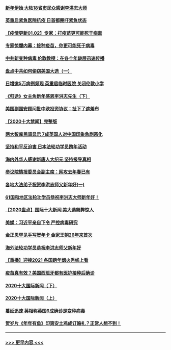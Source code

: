 #### [新年伊始 大陆18省市民众感谢李洪志大师](../pages/prog202/a103023256.md?t=01030551) 
#### [英重启紧急医院抗疫 日首都圈吁紧急状态](../pages/prog202/a103023262.md?t=01030551) 
#### [【疫情更新01.02】专家：打疫苗更可能死于病毒](../pages/prog202/a103020001.md?t=01030551) 
#### [专家惊爆内幕：接种疫苗，你更可能死于病毒](../pages/prog202/a103023064.md?t=01030551) 
#### [中共新变种病毒 伦敦教授：在各个年龄层迅速传播](../pages/prog202/a103022988.md?t=01030551) 
#### [盘点中共如何偷窃美国大选（一）](../pages/prog202/a103022824.md?t=01030551) 
#### [日增逾5万病例频现 英重启临时医院 关闭伦敦小学](../pages/prog202/a103022811.md?t=01030551) 
#### [《归途》女主角新年感恩李洪志先生（下）](../pages/prog202/a103022765.md?t=01030551) 
#### [美国副国安顾问批中欧投资协议：扯下了遮羞布](../pages/prog202/a103022705.md?t=01030551) 
#### [【2020十大禁闻】完整版](../pages/prog202/a103022702.md?t=01030551) 
#### [两大智库民调显示 7成英国人对中国印象急剧恶化](../pages/prog202/a103022686.md?t=01030551) 
#### [坚持和平反迫害  日本法轮功学员跨年活动](../pages/prog202/a103022530.md?t=01030551) 
#### [海内外华人感谢新唐人大纪元 坚持报导真相](../pages/prog202/a103022538.md?t=01030551) 
#### [参议院情报委员会副主席：网攻去年春已有](../pages/prog202/a103022535.md?t=01030551) 
#### [各地大法弟子祝贺李洪志师父新年好(一)](../pages/prog202/a103022456.md?t=01030551) 
#### [61国和地区法轮功学员恭祝李洪志大师新年好！](../pages/prog202/a103022268.md?t=01030551) 
#### [【2020盘点】国际十大新闻 美大选舞弊惊人](../pages/prog202/a103022226.md?t=01030551) 
#### [美媒：习近平亲自下令 严控病毒研究](../pages/prog202/a103022179.md?t=01030551) 
#### [金正恩罕见手写贺年卡 金家王朝26年来首次](../pages/prog202/a103022106.md?t=01030551) 
#### [海外法轮功学员恭祝李洪志师父新年好](../pages/prog202/a103022043.md?t=01030551) 
#### [【重播】迎接2021 各国跨年烟火秀线上看](../pages/prog202/a103021776.md?t=01030551) 
#### [疫苗真有效？美国西班牙都有医护接种后确诊](../pages/prog202/a103021963.md?t=01030551) 
#### [2020十大国际新闻（下）](../pages/prog202/a103021915.md?t=01030551) 
#### [2020十大国际新闻（上）](../pages/prog202/a103021902.md?t=01030551) 
#### [蔓延迅速 英相称英国6成确诊是变种病毒](../pages/prog202/a103021895.md?t=01030551) 
#### [贺岁片《年年有鱼》印第安土鸡成订婚礼？正常人想不到！](../pages/prog202/a103021631.md?t=01030551) 

----
#### [ >>> 更早内容 <<< ](../indexes/prog202-earlier.md)
